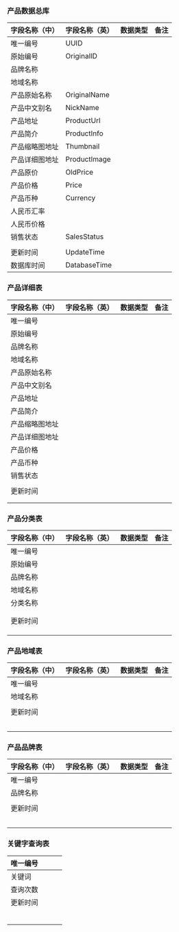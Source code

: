 ### 产品数据总库

| 字段名称（中） | 字段名称（英） | 数据类型 | 备注 |
| -------------- | -------------- | -------- | ---- |
| 唯一编号       | UUID           |          |      |
| 原始编号       | OriginalID     |          |      |
| 品牌名称       |                |          |      |
| 地域名称       |                |          |      |
| 产品原始名称   | OriginalName   |          |      |
| 产品中文别名   | NickName       |          |      |
| 产品地址       | ProductUrl     |          |      |
| 产品简介       | ProductInfo    |          |      |
| 产品缩略图地址 | Thumbnail      |          |      |
| 产品详细图地址 | ProductImage   |          |      |
| 产品原价       | OldPrice       |          |      |
| 产品价格       | Price          |          |      |
| 产品币种       | Currency       |          |      |
| 人民币汇率     |                |          |      |
| 人民币价格     |                |          |      |
| 销售状态       | SalesStatus    |          |      |
|                |                |          |      |
| 更新时间       | UpdateTime     |          |      |
| 数据库时间     | DatabaseTime   |          |      |

### 产品详细表

| 字段名称（中） | 字段名称（英） | 数据类型 | 备注 |
| -------------- | -------------- | -------- | ---- |
| 唯一编号       |                |          |      |
| 原始编号       |                |          |      |
| 品牌名称       |                |          |      |
| 地域名称       |                |          |      |
| 产品原始名称   |                |          |      |
| 产品中文别名   |                |          |      |
| 产品地址       |                |          |      |
| 产品简介       |                |          |      |
| 产品缩略图地址 |                |          |      |
| 产品详细图地址 |                |          |      |
| 产品价格       |                |          |      |
| 产品币种       |                |          |      |
| 销售状态       |                |          |      |
|                |                |          |      |
| 更新时间       |                |          |      |
|                |                |          |      |
|                |                |          |      |

### 产品分类表

| 字段名称（中） | 字段名称（英） | 数据类型 | 备注 |
| -------------- | -------------- | -------- | ---- |
| 唯一编号       |                |          |      |
| 原始编号       |                |          |      |
| 品牌名称       |                |          |      |
| 地域名称       |                |          |      |
| 分类名称       |                |          |      |
|                |                |          |      |
|                |                |          |      |
| 更新时间       |                |          |      |
|                |                |          |      |
|                |                |          |      |
|                |                |          |      |

### 产品地域表

| 字段名称（中） | 字段名称（英） | 数据类型 | 备注 |
| -------------- | -------------- | -------- | ---- |
| 唯一编号       |                |          |      |
| 地域名称       |                |          |      |
|                |                |          |      |
| 更新时间       |                |          |      |
|                |                |          |      |
|                |                |          |      |
|                |                |          |      |
|                |                |          |      |
|                |                |          |      |



### 产品品牌表

| 字段名称（中） | 字段名称（英） | 数据类型 | 备注 |
| -------------- | -------------- | -------- | ---- |
| 唯一编号       |                |          |      |
| 品牌名称       |                |          |      |
|                |                |          |      |
| 更新时间       |                |          |      |
|                |                |          |      |
|                |                |          |      |
|                |                |          |      |
|                |                |          |      |
|                |                |          |      |



### 关键字查询表

| 唯一编号 |      |      |      |
| -------- | ---- | ---- | ---- |
| 关键词   |      |      |      |
| 查询次数 |      |      |      |
| 更新时间 |      |      |      |
|          |      |      |      |
|          |      |      |      |
|          |      |      |      |
|          |      |      |      |
|          |      |      |      |
|          |      |      |      |
